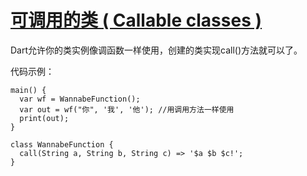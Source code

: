 # [可调用的类 ( Callable classes )](https://www.dartlang.org/guides/language/language-tour#callable-classes)

Dart允许你的类实例像调函数一样使用，创建的类实现call()方法就可以了。

代码示例：

```
main() {
  var wf = WannabeFunction();
  var out = wf("你", '我', '他'); //用调用方法一样使用
  print(out);
}

class WannabeFunction {
  call(String a, String b, String c) => '$a $b $c!';
}
```